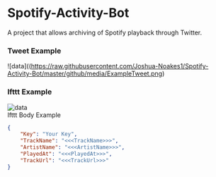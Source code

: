 # Spotify-Activity-Bot
A project that allows archiving of Spotify playback through Twitter.

### Tweet Example
![data]((https://raw.githubusercontent.com/Joshua-Noakes1/Spotify-Activity-Bot/master/github/media/ExampleTweet.png)
### Ifttt Example
![data](https://raw.githubusercontent.com/Joshua-Noakes1/Spotify-Activity-Bot/master/github/media/example.png)    
Ifttt Body Example
``` JSON
{
    "Key": "Your Key",
    "TrackName": "<<<TrackName>>>",
    "ArtistName": "<<<ArtistName>>>",
    "PlayedAt": "<<<PlayedAt>>>",
    "TrackUrl": "<<<TrackUrl>>>"
} 
```
